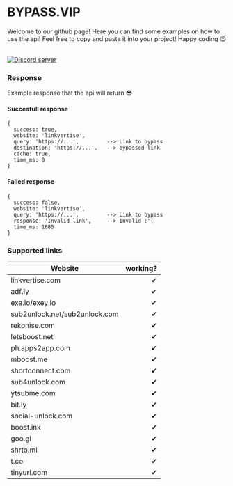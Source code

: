 
# BYPASS.VIP
Welcome to our github page! Here you can find some examples on how to use the api! Feel free to copy and paste it into your project! Happy coding 😉 

</br>
<a href="https://bypass.vip/discord "><img src="https://img.shields.io/discord/881623905469612112?color=5865F2&logo=discord&logoColor=white" alt="Discord server"/></a>

### Response
Example response that the api will return 😎

#### Succesfull response
``` 
{
  success: true,
  website: 'linkvertise',
  query: 'https://...',         --> Link to bypass
  destination: 'https://...',   --> bypassed link
  cache: true,
  time_ms: 0
}
```

#### Failed response
```
{
  success: false,
  website: 'linkvertise',
  query: 'https://...',         --> Link to bypass
  response: 'Invalid link',     --> Invalid :'(
  time_ms: 1685
}
```
### Supported links
| Website       | working?      | 
| ------------- | -------------:| 
| linkvertise.com      | ✔ | 
| adf.ly      | ✔     | 
| exe.io/exey.io      | ✔     | 
| sub2unlock.net/sub2unlock.com | ✔     | 
| rekonise.com | ✔      | 
| letsboost.net | ✔      | 
| ph.apps2app.com | ✔     | 
| mboost.me | ✔     | 
| shortconnect.com | ✔     | 
| sub4unlock.com | ✔     | 
| ytsubme.com | ✔      | 
| bit.ly | ✔      | 
| social-unlock.com | ✔      | 
| boost.ink | ✔      | 
| goo.gl | ✔      | 
| shrto.ml | ✔      | 
| t.co | ✔      | 
| tinyurl.com | ✔      | 


